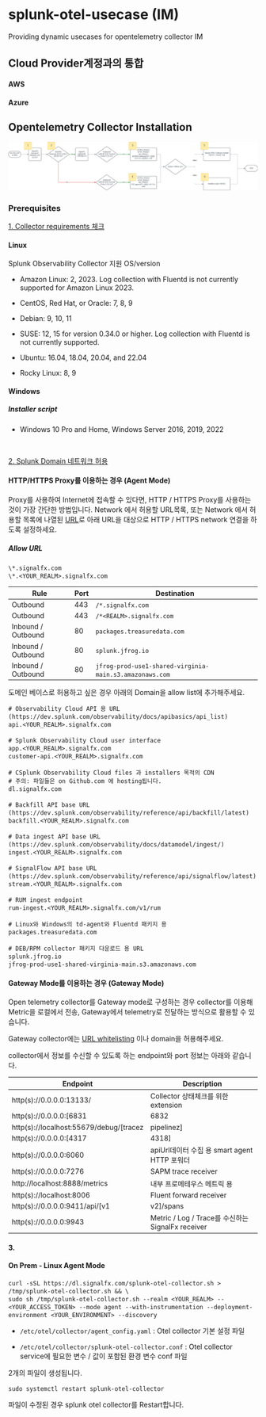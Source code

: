 # splunk-otel-usecase (IM)
Providing dynamic usecases for opentelemetry collector IM
## Cloud Provider계정과의 통합
#### AWS 
#### Azure

## Opentelemetry Collector Installation
![Collector Installation](./collectorinstallation.png)

### Prerequisites 
[1. Collector requirements 체크](https://docs.splunk.com/observability/en/gdi/opentelemetry/otel-requirements.html#collector-requirements
) 
 
#### Linux

Splunk Observability Collector 지원 OS/version

- Amazon Linux: 2, 2023. Log collection with Fluentd is not currently supported for Amazon Linux 2023.

- CentOS, Red Hat, or Oracle: 7, 8, 9

- Debian: 9, 10, 11

- SUSE: 12, 15 for version 0.34.0 or higher. Log collection with Fluentd is not currently supported.

- Ubuntu: 16.04, 18.04, 20.04, and 22.04

- Rocky Linux: 8, 9

#### Windows 
##### Installer script
- Windows 10 Pro and Home, Windows Server 2016, 2019, 2022

<br>

[2. Splunk Domain 네트워크 허용](https://docs.splunk.com/observability/en/admin/authentication/allow-services.html#allow-splunk-observability-cloud-services-in-your-network)

#### HTTP/HTTPS Proxy를 이용하는 경우 (Agent Mode)
Proxy를 사용하여 Internet에 접속할 수 있다면, HTTP / HTTPS Proxy를 사용하는 것이 가장 간단한 방법입니다. 
Network 에서 허용할 URL목록, 또는 Network 에서 허용할 목록에 나열된 [URL](https://docs.splunk.com/observability/en/admin/authentication/allow-services.html#urls-to-allow-in-your-network)로 아래 URL을 대상으로 HTTP / HTTPS network 연결을 하도록 설정하세요.

##### Allow URL
```
\*.signalfx.com
\*.<YOUR_REALM>.signalfx.com
```
|Rule|Port|Destination|
|---|---|---|
|Outbound|443|```/*.signalfx.com```|
|Outbound|443|```/*<REALM>.signalfx.com```|
|Inbound / Outbound |80|```packages.treasuredata.com```|
|Inbound / Outbound |80|```splunk.jfrog.io```|
|Inbound / Outbound |80|```jfrog-prod-use1-shared-virginia-main.s3.amazonaws.com```|



도메인 베이스로 허용하고 싶은 경우 아래의 Domain을 allow list에 추가해주세요.
```
# Observability Cloud API 용 URL (https://dev.splunk.com/observability/docs/apibasics/api_list)
api.<YOUR_REALM>.signalfx.com

# Splunk Observability Cloud user interface
app.<YOUR_REALM>.signalfx.com
customer-api.<YOUR_REALM>.signalfx.com

# CSplunk Observability Cloud files 과 installers 목적의 CDN
# 주의: 파일들은 on Github.com 에 hosting됩니다. 
dl.signalfx.com

# Backfill API base URL (https://dev.splunk.com/observability/reference/api/backfill/latest)
backfill.<YOUR_REALM>.signalfx.com

# Data ingest API base URL (https://dev.splunk.com/observability/docs/datamodel/ingest/)
ingest.<YOUR_REALM>.signalfx.com

# SignalFlow API base URL (https://dev.splunk.com/observability/reference/api/signalflow/latest)
stream.<YOUR_REALM>.signalfx.com

# RUM ingest endpoint
rum-ingest.<YOUR_REALM>.signalfx.com/v1/rum

# Linux와 Windows의 td-agent와 Fluentd 패키지 용
packages.treasuredata.com

# DEB/RPM collector 패키지 다운로드 용 URL
splunk.jfrog.io
jfrog-prod-use1-shared-virginia-main.s3.amazonaws.com
```

#### Gateway Mode를 이용하는 경우 (Gateway Mode)
Open telemetry collector를 Gateway mode로 구성하는 경우 collector를 이용해 Metric을 로컬에서 전송, Gateway에서 telemetry로 전달하는 방식으로 활용할 수 있습니다. 

Gateway collector에는 [URL whitelisting](./README.md/#allow-url) 이나 domain을 허용해주세요.

collector에서 정보를 수신할 수 있도록 하는 endpoint와 port 정보는 아래와 같습니다. 

|Endpoint|Description|
|---|---|
|http(s)://0.0.0.0:13133/ |Collector 상태체크를 위한 extension|
|http(s)://0.0.0.0:[6831|6832|14250|14268]/api/traces|gRPC 프로토콜 사용을 위한 Jaeger receiver|
|http(s)://localhost:55679/debug/[tracez|pipelinez]|컴포넌트 상태체크를 위한 zPages extension|
|http(s)://0.0.0.0:[4317|4318]|gRPC와 http를 이용하는 OTLP receiver 용|
|http(s)://0.0.0.0:6060|apiUrl데이터 수집 용 smart agent HTTP 포워더|
|http(s)://0.0.0.0:7276|SAPM trace receiver| 
| http://localhost:8888/metrics | 내부 프로메테우스 메트릭 용|
|http(s)://localhost:8006|Fluent forward receiver|
|http(s)://0.0.0.0:9411/api/[v1|v2]/spans|Zipkin receiver|
|http(s)://0.0.0.0:9943|Metric / Log / Trace를 수신하는 SignalFx receiver|



#### 3. 
#### On Prem - Linux Agent Mode

```
curl -sSL https://dl.signalfx.com/splunk-otel-collector.sh > /tmp/splunk-otel-collector.sh && \
sudo sh /tmp/splunk-otel-collector.sh --realm <YOUR_REALM> -- <YOUR_ACCESS_TOKEN> --mode agent --with-instrumentation --deployment-environment <YOUR_ENVIRONMENT> --discovery
```

- ```/etc/otel/collector/agent_config.yaml``` : Otel collector 기본 설정 파일

- ```/etc/otel/collector/splunk-otel-collector.conf``` : Otel collector service에 필요한 변수 / 값이 포함된 환경 변수 conf 파일

2개의 파일이 생성됩니다.

```
sudo systemctl restart splunk-otel-collector
```
파일이 수정된 경우 splunk otel collector를 Restart합니다. 



